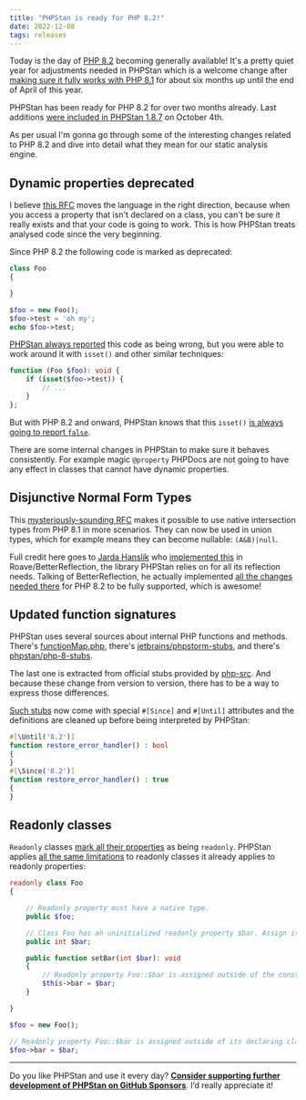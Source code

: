 ```yaml
---
title: "PHPStan is ready for PHP 8.2!"
date: 2022-12-08
tags: releases
---
```


Today is the day of [PHP 8.2](https://www.php.net/releases/8.2/en.php) becoming generally available! It's a pretty quiet year for adjustments needed in PHPStan which is a welcome change after [making sure it fully works with PHP 8.1](/blog/plan-to-support-php-8-1) for about six months up until the end of April of this year.

PHPStan has been ready for PHP 8.2 for over two months already. Last additions [were included in PHPStan 1.8.7](https://github.com/phpstan/phpstan/releases/tag/1.8.7) on October 4th.

As per usual I'm gonna go through some of the interesting changes related to PHP 8.2 and dive into detail what they mean for our static analysis engine.

Dynamic properties deprecated
---------------

I believe [this RFC](https://wiki.php.net/rfc/deprecate_dynamic_properties) moves the language in the right direction, because when you access a property that isn't declared on a class, you can't be sure it really exists and that your code is going to work. This is how PHPStan treats analysed code since the very beginning.

Since PHP 8.2 the following code is marked as deprecated:

```php
class Foo
{

}

$foo = new Foo();
$foo->test = 'oh my';
echo $foo->test;
```

[PHPStan always reported](https://phpstan.org/r/33d1cb67-39ca-40ee-889d-841bc1719123) this code as being wrong, but you were able to work around it with `isset()` and other similar techniques:

```php
function (Foo $foo): void {
    if (isset($foo->test)) {
        // ...
    }
};
```

But with PHP 8.2 and onward, PHPStan knows that this `isset()` [is always going to report `false`](https://phpstan.org/r/05e3273f-500a-4129-9517-4991931e459e).

There are some internal changes in PHPStan to make sure it behaves consistently. For example magic `@property` PHPDocs are not going to have any effect in classes that cannot have dynamic properties.

Disjunctive Normal Form Types
---------------

This [mysteriously-sounding RFC](https://wiki.php.net/rfc/dnf_types) makes it possible to use native intersection types from PHP 8.1 in more scenarios. They can now be used in union types, which for example means they can become nullable: `(A&B)|null`.

Full credit here goes to [Jarda Hanslík](https://twitter.com/kukulich) who [implemented this](https://github.com/Roave/BetterReflection/pull/1198) in Roave/BetterReflection, the library PHPStan relies on for all its reflection needs. Talking of BetterReflection, he actually implemented [all the changes needed there](https://github.com/Roave/BetterReflection/pulls?q=is%3Apr+is%3Aclosed+%22php+8.2%22+author%3Akukulich) for PHP 8.2 to be fully supported, which is awesome!

Updated function signatures
---------------

PHPStan uses several sources about internal PHP functions and methods. There's [functionMap.php](https://github.com/phpstan/phpstan-src/blob/1.10.x/resources/functionMap.php), there's [jetbrains/phpstorm-stubs](https://github.com/jetbrains/phpstorm-stubs), and there's [phpstan/php-8-stubs](https://github.com/phpstan/php-8-stubs).

The last one is extracted from official stubs provided by [php-src](https://github.com/php/php-src/). And because these change from version to version, there has to be a way to express those differences.

[Such stubs](https://github.com/phpstan/php-8-stubs/blob/45ace6223009aa9275ac8fbafb7f8066de5813c6/stubs/Zend/restore_error_handler.php) now come with special `#[Since]` and `#[Until]` attributes and the definitions are cleaned up before being interpreted by PHPStan:

```php
#[\Until('8.2')]
function restore_error_handler() : bool
{
}
#[\Since('8.2')]
function restore_error_handler() : true
{
}
```

Readonly classes
---------------

`Readonly` classes [mark all their properties](https://php.watch/versions/8.2/readonly-classes) as being `readonly`. PHPStan applies [all the same limitations](https://phpstan.org/r/2e1c02a3-b748-4d76-8689-e3d0efb738e9) to readonly classes it already applies to readonly properties:

```php
readonly class Foo
{

    // Readonly property must have a native type.
    public $foo;

    // Class Foo has an uninitialized readonly property $bar. Assign it in the constructor.
    public int $bar;

    public function setBar(int $bar): void
    {
        // Readonly property Foo::$bar is assigned outside of the constructor.
        $this->bar = $bar;
    }

}

$foo = new Foo();

// Readonly property Foo::$bar is assigned outside of its declaring class.
$foo->bar = $bar;
```

---

Do you like PHPStan and use it every day? [**Consider supporting further development of PHPStan on GitHub Sponsors**](https://github.com/sponsors/ondrejmirtes/). I’d really appreciate it!

